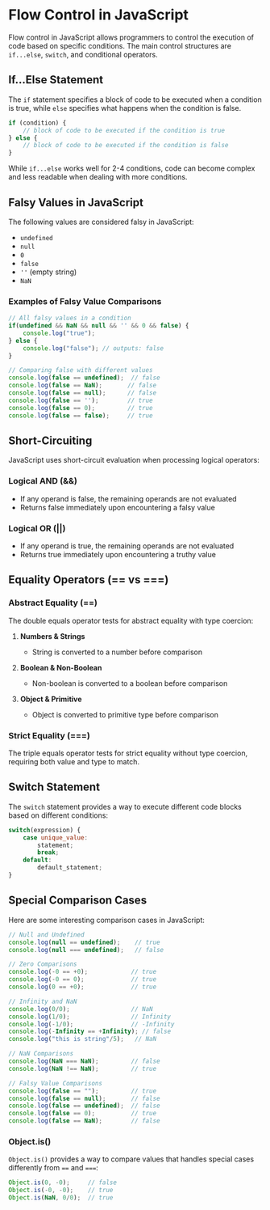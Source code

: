 # Flow Control in JavaScript

Flow control in JavaScript allows programmers to control the execution of code based on specific conditions. The main control structures are `if...else`, `switch`, and conditional operators.

## If...Else Statement

The `if` statement specifies a block of code to be executed when a condition is true, while `else` specifies what happens when the condition is false.

```javascript
if (condition) {
    // block of code to be executed if the condition is true
} else { 
    // block of code to be executed if the condition is false
}
```

While `if...else` works well for 2-4 conditions, code can become complex and less readable when dealing with more conditions.

## Falsy Values in JavaScript

The following values are considered falsy in JavaScript:
- `undefined`
- `null`
- `0`
- `false`
- `''` (empty string)
- `NaN`
### Examples of Falsy Value Comparisons
```javascript
// All falsy values in a condition
if(undefined && NaN && null && '' && 0 && false) {
    console.log("true");
} else {    
    console.log("false"); // outputs: false
}

// Comparing false with different values
console.log(false == undefined);  // false
console.log(false == NaN);       // false
console.log(false == null);      // false
console.log(false == '');        // true
console.log(false == 0);         // true
console.log(false == false);     // true
```

## Short-Circuiting

JavaScript uses short-circuit evaluation when processing logical operators:

### Logical AND (&&)
- If any operand is false, the remaining operands are not evaluated
- Returns false immediately upon encountering a falsy value

### Logical OR (||)
- If any operand is true, the remaining operands are not evaluated
- Returns true immediately upon encountering a truthy value
## Equality Operators (== vs ===)

### Abstract Equality (==)
The double equals operator tests for abstract equality with type coercion:

1. **Numbers & Strings**
   - String is converted to a number before comparison
   
2. **Boolean & Non-Boolean**
   - Non-boolean is converted to a boolean before comparison
   
3. **Object & Primitive**
   - Object is converted to primitive type before comparison

### Strict Equality (===)
The triple equals operator tests for strict equality without type coercion, requiring both value and type to match.

## Switch Statement

The `switch` statement provides a way to execute different code blocks based on different conditions:

```javascript
switch(expression) {
    case unique_value:
        statement;
        break;
    default:
        default_statement;
}
```
## Special Comparison Cases

Here are some interesting comparison cases in JavaScript:

```javascript
// Null and Undefined
console.log(null == undefined);    // true
console.log(null === undefined);   // false

// Zero Comparisons
console.log(-0 == +0);            // true
console.log(-0 == 0);             // true
console.log(0 == +0);             // true

// Infinity and NaN
console.log(0/0);                 // NaN
console.log(1/0);                 // Infinity
console.log(-1/0);                // -Infinity
console.log(-Infinity == +Infinity); // false
console.log("this is string"/5);   // NaN

// NaN Comparisons
console.log(NaN === NaN);         // false
console.log(NaN !== NaN);         // true

// Falsy Value Comparisons
console.log(false == "");         // true
console.log(false == null);       // false
console.log(false == undefined);  // false
console.log(false == 0);          // true
console.log(false == NaN);        // false
```

### Object.is()

`Object.is()` provides a way to compare values that handles special cases differently from `==` and `===`:

```javascript
Object.is(0, -0);     // false
Object.is(-0, -0);    // true
Object.is(NaN, 0/0);  // true
```